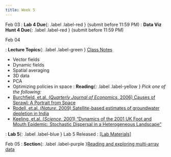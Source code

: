 ```yaml
---
title: Week 5
---
```


Feb 03
: **Lab 4 Due**{: .label .label-red } (submit before 11:59 PM)
: **Data Viz Hunt 4 Due**{: .label .label-red } (submit before 11:59 PM)

Feb 04

: **Lecture Topics**{: .label .label-green } [Class Notes][5]
 - Vector fields
 - Dynamic fields
 - Spatial averaging
 - 3D data
 - PCA
 - Optimizing policies in space
: **Reading**{: .label .label-yellow }
*Pick one of the following:* 
 - [Burchfield, et.al. (*Quarterly Journal of Economics*, 2006) Causes of Sprawl: A Portrait from Space
][1]
 - [Rodell, et.al. (*Nature*, 2009) Satellite-based estimates of groundwater depletion in India][2]
 - [Keeling, et.al. (*Science*, 2001) “Dynamics of the 2001 UK Foot and Mouth Epidemic: Stochastic Dispersal in a Heterogeneous Landscape”
][3]

: **Lab 5**{: .label .label-blue } Lab 5 Released
  : [[Lab Materials]][4]

Feb 05
: **Section**{: .label .label-purple }[Reading and exploring multi-array data](#)

[1]: https://academic-oup-com.stanford.idm.oclc.org/qje/article/121/2/587/1884022
[2]: https://www-nature-com.stanford.idm.oclc.org/articles/nature08238
[3]: https://www-science-org.stanford.idm.oclc.org/doi/10.1126/science.1065973
[4]: https://web.stanford.edu/class/gep268/published/lab_05/lab_05.zip
[5]:  https://web.stanford.edu/class/gep268/lecture_notes/gep268_lecture_6.pdf

